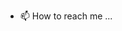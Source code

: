 
- 📫 How to reach me ...

<!---
CODEXPR/CODEXPR is a ✨ special ✨ repository because its `README.md` (this file) appears on your GitHub profile.
You can click the Preview link to take a look at your changes.
--->
